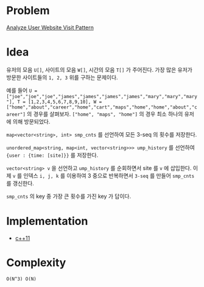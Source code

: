 # Problem

[Analyze User Website Visit Pattern](https://leetcode.com/problems/analyze-user-website-visit-pattern/)

# Idea

유저의 모음 `U[]`, 사이트의 모음 `W[]`, 시간의 모음 `T[]` 가 주어진다.
가장 많은 유저가 방문한 사이트들의 `1, 2, 3` 위를 구하는 문제이다.

예를 들어 `U =
["joe","joe","joe","james","james","james","james","mary","mary","mary"],
T = [1,2,3,4,5,6,7,8,9,10], W =
["home","about","career","home","cart","maps","home","home","about","career"]`
의 경우를 살펴보자. `["home", "maps", "home"]` 의 경우 최소 하나의
유저에 의해 방문되었다.

`map<vector<string>, int> smp_cnts` 를 선언하여 모든 3-seq 의 횟수를
저장한다.

`unordered_map<string, map<int, vector<string>>> ump_history` 를
선언하여 `{user : {time: [site]}}` 를 저장한다.

`vector<string> v` 을 선언하고 `ump_history` 를 순회하면서 site 를 `v`
에 삽입한다. 이제 `v` 를 인덱스 `i, j, k` 를 이용하여 3 중으로
반복하면서 `3-seq` 를 만들어 `smp_cnts` 를 갱신한다.

`smp_cnts` 의 key 중 가장 큰 횟수를 가진 key 가 답이다.

# Implementation

* [c++11](a.cpp)

# Complexity

```
O(N^3) O(N)
```
